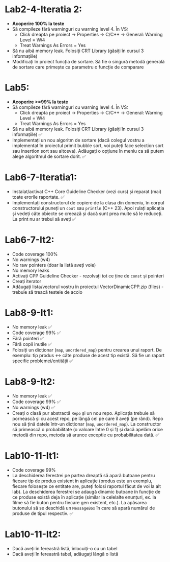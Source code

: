 # Lab2-4-Iteratia 2:
- **Acoperire 100% la teste**
- Să compileze fără warninguri cu warning level 4. În VS: 
  - Click dreapta pe proiect -> Properties -> C/C++ -> General: Warning Level = \W4
  - Treat Warnings As Errors = Yes
- Să nu aibă memory leak. Folosiți CRT Library (găsiți în cursul 3 informațiile)
- Modificați în proiect funcția de sortare. Să fie o singură metodă generală de sortare care primește ca parametru o funcție de comparare

# Lab5:
- **Acoperire >=99% la teste**
- Să compileze fără warninguri cu warning level 4. În VS: 
  - Click dreapta pe proiect -> Properties -> C/C++ -> General: Warning Level = \W4
  - Treat Warnings As Errors = Yes
- Să nu aibă memory leak. Folosiți CRT Library (găsiți în cursul 3 informațiile) ✅
- Implementați un nou algoritm de sortare (dacă colegul vostru a implementat în proiectul primit bubble sort, voi puteți face selection sort sau insertion sort sau altceva). Adăugați o opțiune în meniu ca să putem alege algoritmul de sortare dorit. ✅

# Lab6-7-Iteratia1:
- Instalat/activat C++ Core Guideline Checker (vezi curs) și reparat (mai) toate erorile raportate. ✅
- Implementați constructorul de copiere de la clasa din domeniu, în corpul constructorului puneți un `cout` sau `println` (C++ 23). Apoi rulați aplicația și vedeți câte obiecte se creează și dacă sunt prea multe să le reduceți. La print nu ar trebui să aveți ✅

# Lab6-7-It2:
- Code coverage 100%
- No warnings (w4)
- No raw pointers (doar la listă aveți voie)
- No memory leaks
- Activați CPP Guideline Checker - rezolvați tot ce ține de `const` și pointeri
- Creați iterator
- Adăugați lista/vectorul vostru în proiectul VectorDinamicCPP.zip (files) - trebuie să treacă testele de acolo

# Lab8-9-It1:
- No memory leak ✅
- Code coverage 99% ✅
- Fără pointeri ✅
- Fără copii inutile ✅
- Folosiți un dicționar (`map`, `unordered_map`) pentru crearea unui raport. De exemplu: tip produs <-> câte produse de acest tip există. Să fie un raport specific problemei/entității ✅

# Lab8-9-It2:
- No memory leak ✅
- Code coverage 99% ✅
- No warnings (w4) ✅
- Creați o clasă pur abstractă `Repo` și un nou repo. Aplicația trebuie să pornească și cu acest repo, pe lângă cel pe care îl aveți (pe rând). Repo nou să țină datele într-un dicționar (`map`, `unordered_map`). La constructor să primească o probabilitate (o valoare între 0 și 1) și dacă apelăm orice metodă din repo, metoda să arunce exceptie cu probabilitatea dată. ✅

# Lab10-11-It1:
- Code coverage 99%
- La deschiderea ferestrei pe partea dreaptă să apară butoane pentru fiecare tip de produs existent în aplicație (produs este un exemplu, fiecare folosește ce entitate are, puteți folosi raportul făcut de voi la alt lab). La deschiderea ferestrei se adaugă dinamic butoane în funcție de ce produse există deja în aplicație (similar la celelalte enunțuri, ex. la filme să fie buton pentru fiecare gen existent, etc.). La apăsarea butonului să se deschidă un `MessageBox` în care să apară numărul de produse de tipul respectiv. ✅

# Lab10-11-It2:
- Dacă aveți în fereastră listă, înlocuiți-o cu un tabel
- Dacă aveți în fereastră tabel, adăugați lângă o listă
